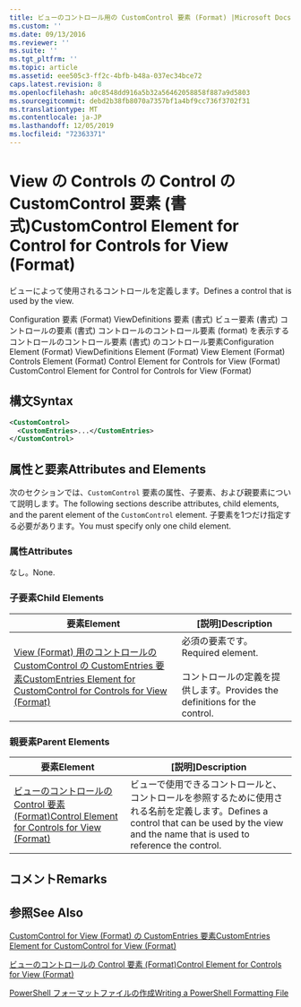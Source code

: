 ```yaml
---
title: ビューのコントロール用の CustomControl 要素 (Format) |Microsoft Docs
ms.custom: ''
ms.date: 09/13/2016
ms.reviewer: ''
ms.suite: ''
ms.tgt_pltfrm: ''
ms.topic: article
ms.assetid: eee505c3-ff2c-4bfb-b48a-037ec34bce72
caps.latest.revision: 8
ms.openlocfilehash: a0c8548dd916a5b32a56462058858f887a9d5803
ms.sourcegitcommit: debd2b38fb8070a7357bf1a4bf9cc736f3702f31
ms.translationtype: MT
ms.contentlocale: ja-JP
ms.lasthandoff: 12/05/2019
ms.locfileid: "72363371"
---
```

# <a name="customcontrol-element-for-control-for-controls-for-view-format"></a><span data-ttu-id="c39cc-102">View の Controls の Control の CustomControl 要素 (書式)</span><span class="sxs-lookup"><span data-stu-id="c39cc-102">CustomControl Element for Control for Controls for View (Format)</span></span>

<span data-ttu-id="c39cc-103">ビューによって使用されるコントロールを定義します。</span><span class="sxs-lookup"><span data-stu-id="c39cc-103">Defines a control that is used by the view.</span></span>

<span data-ttu-id="c39cc-104">Configuration 要素 (Format) ViewDefinitions 要素 (書式) ビュー要素 (書式) コントロールの要素 (書式) コントロールのコントロール要素 (format) を表示するコントロールのコントロール要素 (書式) のコントロール要素</span><span class="sxs-lookup"><span data-stu-id="c39cc-104">Configuration Element (Format) ViewDefinitions Element (Format) View Element (Format) Controls Element (Format) Control Element for Controls for View (Format) CustomControl Element for Control for Controls for View (Format)</span></span>

## <a name="syntax"></a><span data-ttu-id="c39cc-105">構文</span><span class="sxs-lookup"><span data-stu-id="c39cc-105">Syntax</span></span>

```xml
<CustomControl>
  <CustomEntries>...</CustomEntries>
</CustomControl>
```

## <a name="attributes-and-elements"></a><span data-ttu-id="c39cc-106">属性と要素</span><span class="sxs-lookup"><span data-stu-id="c39cc-106">Attributes and Elements</span></span>

<span data-ttu-id="c39cc-107">次のセクションでは、`CustomControl` 要素の属性、子要素、および親要素について説明します。</span><span class="sxs-lookup"><span data-stu-id="c39cc-107">The following sections describe attributes, child elements, and the parent element of the `CustomControl` element.</span></span> <span data-ttu-id="c39cc-108">子要素を1つだけ指定する必要があります。</span><span class="sxs-lookup"><span data-stu-id="c39cc-108">You must specify only one child element.</span></span>

### <a name="attributes"></a><span data-ttu-id="c39cc-109">属性</span><span class="sxs-lookup"><span data-stu-id="c39cc-109">Attributes</span></span>

<span data-ttu-id="c39cc-110">なし。</span><span class="sxs-lookup"><span data-stu-id="c39cc-110">None.</span></span>

### <a name="child-elements"></a><span data-ttu-id="c39cc-111">子要素</span><span class="sxs-lookup"><span data-stu-id="c39cc-111">Child Elements</span></span>

|<span data-ttu-id="c39cc-112">要素</span><span class="sxs-lookup"><span data-stu-id="c39cc-112">Element</span></span>|<span data-ttu-id="c39cc-113">[説明]</span><span class="sxs-lookup"><span data-stu-id="c39cc-113">Description</span></span>|
|-------------|-----------------|
|[<span data-ttu-id="c39cc-114">View (Format) 用のコントロールの CustomControl の CustomEntries 要素</span><span class="sxs-lookup"><span data-stu-id="c39cc-114">CustomEntries Element for CustomControl for Controls for View (Format)</span></span>](./customentries-element-for-customcontrol-for-controls-for-view-format.md)|<span data-ttu-id="c39cc-115">必須の要素です。</span><span class="sxs-lookup"><span data-stu-id="c39cc-115">Required element.</span></span><br /><br /> <span data-ttu-id="c39cc-116">コントロールの定義を提供します。</span><span class="sxs-lookup"><span data-stu-id="c39cc-116">Provides the definitions for the control.</span></span>|

### <a name="parent-elements"></a><span data-ttu-id="c39cc-117">親要素</span><span class="sxs-lookup"><span data-stu-id="c39cc-117">Parent Elements</span></span>

|<span data-ttu-id="c39cc-118">要素</span><span class="sxs-lookup"><span data-stu-id="c39cc-118">Element</span></span>|<span data-ttu-id="c39cc-119">[説明]</span><span class="sxs-lookup"><span data-stu-id="c39cc-119">Description</span></span>|
|-------------|-----------------|
|[<span data-ttu-id="c39cc-120">ビューのコントロールの Control 要素 (Format)</span><span class="sxs-lookup"><span data-stu-id="c39cc-120">Control Element for Controls for View (Format)</span></span>](./control-element-for-controls-for-view-format.md)|<span data-ttu-id="c39cc-121">ビューで使用できるコントロールと、コントロールを参照するために使用される名前を定義します。</span><span class="sxs-lookup"><span data-stu-id="c39cc-121">Defines a control that can be used by the view and the name that is used to reference the control.</span></span>|

## <a name="remarks"></a><span data-ttu-id="c39cc-122">コメント</span><span class="sxs-lookup"><span data-stu-id="c39cc-122">Remarks</span></span>

## <a name="see-also"></a><span data-ttu-id="c39cc-123">参照</span><span class="sxs-lookup"><span data-stu-id="c39cc-123">See Also</span></span>

[<span data-ttu-id="c39cc-124">CustomControl for View (Format) の CustomEntries 要素</span><span class="sxs-lookup"><span data-stu-id="c39cc-124">CustomEntries Element for CustomControl for View (Format)</span></span>](./customentries-element-for-customcontrol-for-controls-for-configuration-format.md)

[<span data-ttu-id="c39cc-125">ビューのコントロールの Control 要素 (Format)</span><span class="sxs-lookup"><span data-stu-id="c39cc-125">Control Element for Controls for View (Format)</span></span>](./control-element-for-controls-for-view-format.md)

[<span data-ttu-id="c39cc-126">PowerShell フォーマットファイルの作成</span><span class="sxs-lookup"><span data-stu-id="c39cc-126">Writing a PowerShell Formatting File</span></span>](./writing-a-powershell-formatting-file.md)
